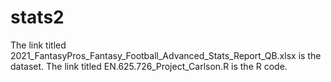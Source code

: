 # stats2
The link titled 2021_FantasyPros_Fantasy_Football_Advanced_Stats_Report_QB.xlsx is the dataset. The link titled EN.625.726_Project_Carlson.R is the R code.
